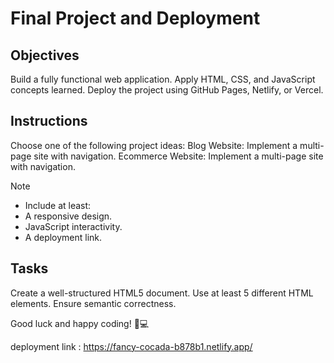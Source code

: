 # Final Project and Deployment

## Objectives
Build a fully functional web application.
Apply HTML, CSS, and JavaScript concepts learned.
Deploy the project using GitHub Pages, Netlify, or Vercel.

## Instructions
Choose one of the following project ideas:
Blog Website: Implement a multi-page site with navigation.
Ecommerce Website: Implement a multi-page site with navigation.

>[!NOTE]
> - Include at least:
> - A responsive design.
> - JavaScript interactivity.
> - A deployment link.



## Tasks

Create a well-structured HTML5 document.
Use at least 5 different HTML elements.
Ensure semantic correctness.

Good luck and happy coding! 🚀💻

deployment link : https://fancy-cocada-b878b1.netlify.app/



